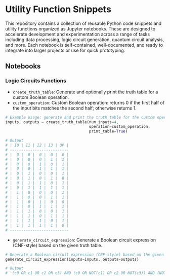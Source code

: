 # Utility Function Snippets

This repository contains a collection of reusable Python code snippets and utility functions organized as Jupyter notebooks. These are designed to accelerate development and experimentation across a range of tasks including data processing, logic circuit generation, quantum circuit analysis, and more. Each notebook is self-contained, well-documented, and ready to integrate into larger projects or use for quick prototyping.

## Notebooks

### Logic Circuits Functions

 - `create_truth_table`: Generate and optionally print the truth table for a custom Boolean operation.
 - `custom_operation`: Custom Boolean operation: returns 0 if the first half of the input bits matches the second half; otherwise returns 1.

```python
# Example usage: generate and print the truth table for the custom operation
inputs, outputs = create_truth_table(num_inputs=4,
                                     operation=custom_operation,
                                     print_table=True)

# Output
# | I0 | I1 | I2 | I3 | OP |
# --------------------------
# |  0 |  0 |  0 |  0 |  0 |
# |  0 |  0 |  0 |  1 |  1 |
# |  0 |  0 |  1 |  0 |  1 |
# |  0 |  0 |  1 |  1 |  1 |
# |  0 |  1 |  0 |  0 |  1 |
# |  0 |  1 |  0 |  1 |  0 |
# |  0 |  1 |  1 |  0 |  1 |
# |  0 |  1 |  1 |  1 |  1 |
# |  1 |  0 |  0 |  0 |  1 |
# |  1 |  0 |  0 |  1 |  1 |
# |  1 |  0 |  1 |  0 |  0 |
# |  1 |  0 |  1 |  1 |  1 |
# |  1 |  1 |  0 |  0 |  1 |
# |  1 |  1 |  0 |  1 |  1 |
# |  1 |  1 |  1 |  0 |  1 |
# |  1 |  1 |  1 |  1 |  0 |
# --------------------------
```

 - `generate_circuit_expression`: Generate a Boolean circuit expression (CNF-style) based on the given truth table.

```python
# Generate a Boolean circuit expression (CNF-style) based on the given truth table.
generate_circuit_expression(inputs=inputs, outputs=outputs)

# Output
# '(c0 OR c1 OR c2 OR c3) AND (c0 OR NOT(c1) OR c2 OR NOT(c3)) AND (NOT(c0) OR c1 OR NOT(c2) OR c3) AND (NOT(c0) OR NOT(c1) OR NOT(c2) OR NOT(c3))'
```